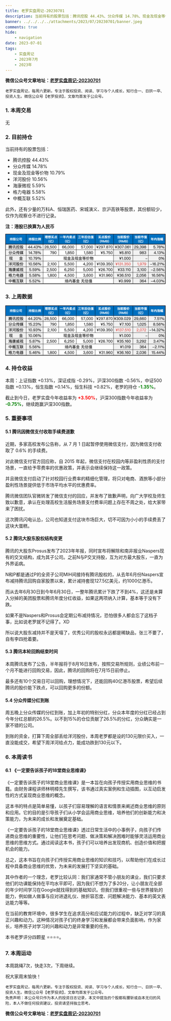 ```yaml
---
title: 老罗实盘周记-20230701
description: 当前持有的股票包括：腾讯控股 44.43%、分众传媒 14.78%、现金及现金等价物 10.79%、洋河股份 10.56%、海康微视 5.59%、格力电器 5.58%、中概互联 5.52%。此外，还有少量的万科A、恒瑞医药、宋城演义、京沪高铁等股票，其份额较少，仅作为观察仓不进行记录。
banner: ../../../../attachments/2023/07/20230701/banner.jpeg
comments: true
hide:
    - navigation
date: 2023-07-01
tags:
    - 实盘周记
    - 2023年7月
    - 2023年
---
```


__微信公众号文章地址：[老罗实盘周记-20230701](https://mp.weixin.qq.com/s/MuxLuPjq6cbpkFnooGGSAQ)__

```
老罗实盘周记，每周六更新。专注于股权投资、阅读、学习与个人成长，知行合一、日拱一卒、投资人生。微信公众号【老罗投资】，文章均首发于公众号。
```

### 1. 本周交易

无

### 2. 目前持仓

当前持有的股票包括：

+ 腾讯控股 44.43%
+ 分众传媒 14.78%
+ 现金及现金等价物 10.79%
+ 洋河股份 10.56%
+ 海康微视 5.59%
+ 格力电器 5.58%
+ 中概互联 5.52%

此外，还有少量的万科A、恒瑞医药、宋城演义、京沪高铁等股票，其份额较少，仅作为观察仓不进行记录。

**注：港股已换算为人民币**

![目前持仓](../../../attachments/2023/07/20230701/1.png)

### 3. 上周数据

![上周数据](../../../attachments/2023/07/20230701/2.png)

### 4. 持仓收益

本周：上证指数 +0.13%，深证成指 -0.29%，沪深300指数 -0.56%，中证500指数 +0.13%，恒生指数 +0.14%，恒生科技 +0.82%，老罗的持仓 <strong style="color:green;">-1.35%</strong>。

截止到今日，老罗实盘今年收益率为 <strong style="color:red;">+3.50%</strong>，沪深300指数今年收益率为 <strong style="color:green;">-0.75%</strong>，继续跑赢沪深300指数。

### 5. 重要事项

#### 5.1 腾讯因微信支付收取手续费道歉

近期，多家高校发布公告称，从 7 月 1 日起暂停使用微信支付，因为微信支付收取了 0.6% 的手续费。

对此微信支付官方回应称，自 2015 年起，微信支付在校园内等非盈利性质的支付场景，一直给予零费率的优惠政策，并表示会继续保持这一政策。

并且微信支付启动了针对校园行业费率的精细化管理，将只对电商、酒旅等小部分盈利性场景提供低于市场平均水平的优惠费率。

腾讯微信团队官微转发了微信支付的回应，并发布了致歉声明，向广大学校及师生致以歉意，承认在处理高校生活服务场景支付费率问题上存在不周之处，给大家带来了困扰。

这次腾讯闪电认怂，公司也知道支付这块市场巨大，切不可因为小小的手续费丢了这块大蛋糕。

#### 5.2 腾讯大股东股权结构变更

腾讯的大股东Prosus发布了2023年年报，同时宣布将解除和南非报业Naspers现有的交叉结构，成为其子公司。之前N与P交叉持股，互为对方最大股东，一直为外界诟病。

N和P都是通过P的全资子公司MIH间接持有腾讯股权的，从去年6月份Naspers宣布减持腾讯回购自家股票以来，累计减持套现127.5亿美元，约1000亿港币。

而从去年6月30日到今年6月30日，一整年腾讯累计下跌了不到4%，这还是未算入分掉的美团股票和腾讯年度分红收益，如果这两项纳入计算，基本等于没有下跌。

如果不是Naspers和Prosus会定期公布减持情况，恐怕很多人都会忘了这档子事，比如说老罗就不记得了。XD

所以说大股东减持并不是天塌了，优秀公司的股权永远都是稀缺品，张三不要了，自有李四抢着要。

#### 5.3 腾讯本轮回购结束时间

本周腾讯发布了公告，半年报将于8月16日发布，按照交易所规则，业绩公布前一个月不能进行回购交易，因此，腾讯的回购将在7月15日前停止。

最多还有10个交易日可以回购，理想情况下，还能回购40亿港币股票，希望后续腾讯的股价能下跌点，可以回购更多的份额。

#### 5.4 分众传媒分红到账

周五晚上分众传媒的分红到账，加上年初的特别分红，分众本年度的分红已经占到今年分红总额的26.5%。以不到15%的仓位贡献了26.5%的分红，分众确实是一家不错的公司。

到账的资金，打算下周全部丢给洋河股份，本周老罗都是设的130元限价买入，一直没能成交，希望下周洋河给点力，能成功跌到130元以下。

### 6. 本周读书

#### 6.1 《一定要告诉孩子的18堂商业思维课》

《一定要告诉孩子的18堂商业思维课》是一本旨在向孩子传授实用商业思维的书籍。由财务课程讲师林明樟先生撰写，该书通过真实案例和生动插图，以互动启发性的方式呈现商业思维的概念。

这本书的特点是简单易懂，以孩子们容易理解的语言和情景来阐述商业思维的原则和应用。它的目的是引导孩子们从小学会运用商业思维，培养他们的创新能力和决策能力，为未来的成长和发展奠定基础。

《一定要告诉孩子的18堂商业思维课》透过日常生活中的小事例子，向孩子们传递商业思维的重要性，让他们在思考问题、做决策和解决困难时能够灵活运用商业思维的思维方式。通过阅读这本书，孩子们可以培养出发现商机、创造价值和把握机会的能力。

总之，这本书旨在向孩子们传授实用商业思维的知识和技巧，以帮助他们在成长过程中具备商业思维的优势，为未来的发展打下坚实的基础。

其中作者的一个理念，老罗比较认同：我们家通常不管小朋友的课业，我们只要求他们的功课能保持在平均水平即可，因为我们不想为了多20分，让小朋友花全部的年少时间学习在Google就找得到的基础知识。但我们很重视一些与世界接轨的能力，例如做人做事与应对进退礼仪、挫折容忍度、问题解决能力、基本的英文表达能力等等。

在当前的教育环境中，很多学生在追求高分和应试能力的过程中，缺乏对学习的真正兴趣和动力。这种情况对孩子们的终身学习和发展都会带来负面影响，作为家长，培养孩子对学习的兴趣和动力是非常重要的任务。

本书老罗评分四颗星 ⭐️⭐️⭐️⭐️。

### 7. 本周运动

本周跳绳7次，快走3次，下周继续。

祝大家周末愉快！

```
老罗实盘周记，每周六更新。专注于股权投资、阅读、学习与个人成长，知行合一、日拱一卒、投资人生。微信公众号【老罗投资】，文章均首发于公众号。
免责声明：本公众号只作为本人的投资日志记录，本文中提及的个股都有腰斩或血本无归的风险，本人不做任何投资建议，投资请坚持独立思考。
```

__微信公众号文章地址：[老罗实盘周记-20230701](https://mp.weixin.qq.com/s/MuxLuPjq6cbpkFnooGGSAQ)__